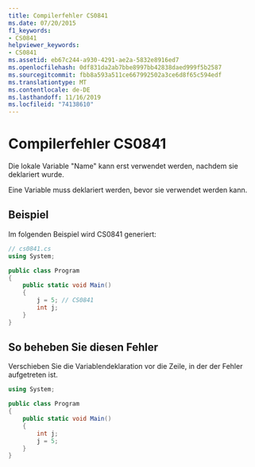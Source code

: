 ```yaml
---
title: Compilerfehler CS0841
ms.date: 07/20/2015
f1_keywords:
- CS0841
helpviewer_keywords:
- CS0841
ms.assetid: eb67c244-a930-4291-ae2a-5832e8916ed7
ms.openlocfilehash: 0df831da2ab7bbe8997bb42838daed999f5b2587
ms.sourcegitcommit: fbb8a593a511ce667992502a3ce6d8f65c594edf
ms.translationtype: MT
ms.contentlocale: de-DE
ms.lasthandoff: 11/16/2019
ms.locfileid: "74138610"
---
```

# <a name="compiler-error-cs0841"></a>Compilerfehler CS0841

Die lokale Variable "Name" kann erst verwendet werden, nachdem sie deklariert wurde.

Eine Variable muss deklariert werden, bevor sie verwendet werden kann.

## <a name="example"></a>Beispiel

Im folgenden Beispiel wird CS0841 generiert:

```csharp
// cs0841.cs
using System;

public class Program
{
    public static void Main()
    {
        j = 5; // CS0841
        int j;
    }
}
```

## <a name="to-correct-this-error"></a>So beheben Sie diesen Fehler

Verschieben Sie die Variablendeklaration vor die Zeile, in der der Fehler aufgetreten ist.

```csharp
using System;  

public class Program
{
    public static void Main()
    {
        int j;
        j = 5;
    }
}
```
